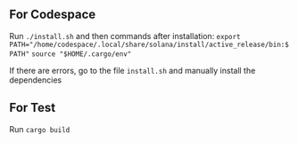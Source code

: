 ## For Codespace

Run `./install.sh` and then commands after installation:
`export PATH="/home/codespace/.local/share/solana/install/active_release/bin:$PATH"`
`source "$HOME/.cargo/env"`

If there are errors, go to the file `install.sh` and manually install the dependencies

## For Test
Run `cargo build` 